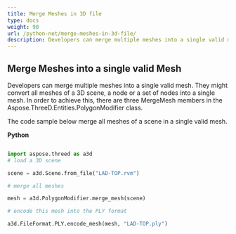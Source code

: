 ```yaml
---
title: Merge Meshes in 3D file
type: docs
weight: 90
url: /python-net/merge-meshes-in-3d-file/
description: Developers can merge multiple meshes into a single valid mesh. They might convert all meshes of a 3D scene, a node or a set of nodes into a single mesh. In order to achieve this, there are three MergeMesh members in the Aspose.ThreeD.Entities.PolygonModifier class.
---
```


## **Merge Meshes into a single valid Mesh**
Developers can merge multiple meshes into a single valid mesh. They might convert all meshes of a 3D scene, a node or a set of nodes into a single mesh. In order to achieve this, there are three MergeMesh members in the Aspose.ThreeD.Entities.PolygonModifier class.

The code sample below merge all meshes of a scene in a single valid mesh.

**Python**

```py

import aspose.threed as a3d
# load a 3D scene

scene = a3d.Scene.from_file("LAD-TOP.rvm")

# merge all meshes

mesh = a3d.PolygonModifier.merge_mesh(scene)

# encode this mesh into the PLY format

a3d.FileFormat.PLY.encode_mesh(mesh, "LAD-TOP.ply")

```
